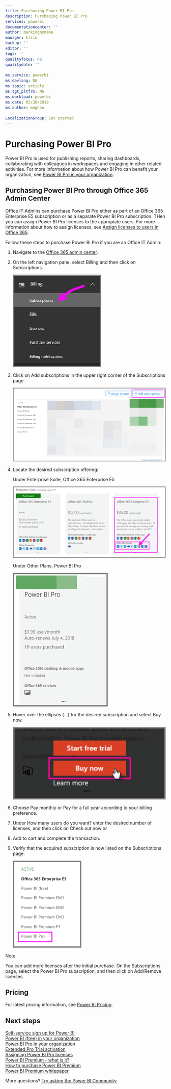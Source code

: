 ```yaml
---
title: Purchasing Power BI Pro 
description: Purchasing Power BI Pro 
services: powerbi
documentationcenter: ''
author: markingmyname
manager: kfile
backup: ''
editor: ''
tags: ''
qualityfocus: no
qualitydate: ''

ms.service: powerbi
ms.devlang: NA
ms.topic: article
ms.tgt_pltfrm: NA
ms.workload: powerbi
ms.date: 03/20/2018
ms.author: maghan

LocalizationGroup: Get started
---
```

# Purchasing Power BI Pro

Power BI Pro is used for publishing reports, sharing dashboards, collaborating with colleagues in workspaces and engaging in other related activities. For more information about how Power BI Pro can benefit your organization, see [Power BI Pro in your organization](service-power-bi-pro-in-your-organization.md).

## Purchasing Power BI Pro through Office 365 Admin Center

Office IT Admins can purchase Power BI Pro either as part of an Office 365 Enterprise E5 subscription or as a separate Power BI Pro subscription. THen you can assign Power BI Pro licenses to the appropiate users. For more information about how to assign licenses, see [Assign licenses to users in Office 365](https://support.office.com/en-us/article/assign-licenses-to-users-in-office-365-for-business-997596b5-4173-4627-b915-36abac6786dc?ui=en-US&rs=en-US&ad=US).

Follow these steps to purchase Power BI Pro if you are an Office IT Admin:

1. Navigate to the [Office 365 admin center](https://portal.office.com/adminportal/home#/homepage).
2. On the left navigation pane, select Billing and then click on Subscriptions.

    ![image](media/service-purchasing-power-bi-pro/service-purchasing-power-bi-pro-01.png)

3. Click on Add subscriptions in the upper right corner of the Subscriptions page.

    ![image](media/service-purchasing-power-bi-pro/service-purchasing-power-bi-pro-02.png)

4. Locate the desired subscription offering:

    Under Enterprise Suite, Office 365 Enterprise E5

    ![image](media/service-purchasing-power-bi-pro/service-purchasing-power-bi-pro-03.png)

    Under Other Plans, Power BI Pro

    ![image](media/service-purchasing-power-bi-pro/service-purchasing-power-bi-pro-04.png)

5. Hover over the ellipses (…) for the desired subscription and select Buy now.

    ![image](media/service-purchasing-power-bi-pro/service-purchasing-power-bi-pro-05.png)

6. Choose Pay monthly or Pay for a full year according to your billing preference.
7. Under How many users do you want? enter the desired number of licenses, and then click on Check out now or
8. Add to cart and complete the transaction.
9. Verify that the acquired subscription is now listed on the Subscriptions page.

   ![image](media/service-purchasing-power-bi-pro/service-purchasing-power-bi-pro-06.png)

> [!NOTE]
> You can add more licenses after the initial purchase. On the Subscriptions page, select the Power BI Pro subscription, and then click on Add/Remove licenses.
>

## Pricing

For latest pricing information, see [Power BI Pricing](https://powerbi.microsoft.com/en-us/pricing/).

## Next steps
[Self-service sign up for Power BI](service-admin-signing-up-for-power-bi-with-a-new-office-365-trial.md)
<br/>
[Power BI (free) in your organization](service-admin-service-free-in-your-organization.md)
<br/>
[Power BI Pro in your organization](service-power-bi-pro-in-your-organization.md)
<br/>
[Extended Pro Trial activation](service-extended-pro-trial.md)
<br/>
[Assigning Power BI Pro licenses](service-assigning-power-bi-pro-licenses.md)
<br/>
[Power BI Premium - what is it?](service-admin-premium-manage.md)
<br/>
[How to purchase Power BI Premium](service-admin-premium-purchase.md)
<br/>
[Power BI Premium whitepaper](https://aka.ms/pbipremiumwhitepaper)

More questions? [Try asking the Power BI Community](https://community.powerbi.com/)